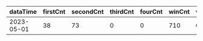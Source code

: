 |dataTime|firstCnt|secondCnt|thirdCnt|fourCnt|winCnt|vrate|wrate|
|-|-|-|-|-|-|-|-|
|2023-05-01|38|73|0|0|710|0%|0%|